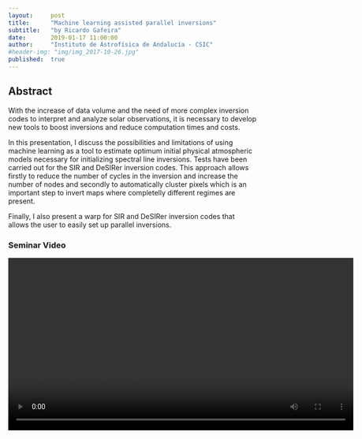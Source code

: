```yaml
---
layout:     post
title:      "Machine learning assisted parallel inversions"
subtitle:   "by Ricardo Gafeira"
date:       2019-01-17 11:00:00
author:     "Instituto de Astrofísica de Andalucía - CSIC"
#header-img: "img/img_2017-10-26.jpg"
published:  true
---
```


## Abstract
With the increase of data volume and the need of more complex inversion codes to interpret and analyze solar observations, it is necessary to develop new tools to boost inversions and reduce computation times and costs.  

In this presentation, I discuss the possibilities and limitations of using machine learning as a tool to estimate optimum initial physical atmospheric models necessary for initializing spectral line inversions. Tests have been carried out for the SIR and DeSIRer inversion codes. This approach allows firstly to reduce the number of cycles in the inversion and increase the number of nodes and secondly to automatically cluster pixels which is an important step to invert maps where completelly different regimes are present.

Finally, I also present a warp for SIR and DeSIRer inversion codes that allows the user to easily set up parallel inversions.


### Seminar Video

<div class="embed-responsive embed-responsive-16by9"> 
    <video width="700" controls>
        <source src="https://folk.uio.no/shahinj/espos/videos/2019-01-17-Gafeira.mp4" type="video/mp4">
    </video>
</div> 
